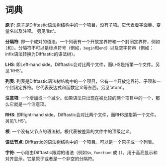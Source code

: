 # 词典

**原子**: 原子是Difftastic语法树结构中的一个项目，没有子项。它代表着字面量、变量名以及注释。 另见'list'。

**分隔符**: 即一个成对的语法。一个列表有一个开放定界符和一个封闭定界符，例如`[`和`]`。分隔符不可以是标点符号（例如，`begin`和`end`）以及空字符串（例如：infix语法转换为Difftastic的语法树）。

**LHS**: 即Left-hand side。Difftastic会对比两个文件，而LHS是指第一个文件。另见'RHS'。

**列表**: 列表是Difftastic语法树结构中的一个项目，它有一个开放定界符、子项和一个封闭定界符。它代表表达式和函数定义等东西。另见'atom'。

**注意项**: 一个增加或一个减少。如果语法只出现在被比较的两个项目中的一个，那么它就是一个注意项。

**RHS**: 即Right-hand side。Difftastic会对比两个文件，而RHS是指第一个文件。另见'LHS'。

**根**: 一个没有父节点的语法树。根代表被差异的文件中的顶级定义。

**语法节点**: Difftastic的语法树结构中的一个项目。可以是一个原子或一个列表。

**字符**: 一小段由Difftastic跟踪的语法（例如`$x`,
`function` 或 `]`），用于高亮显示和对齐显示。它是原子或者是一个非空的分隔符。
